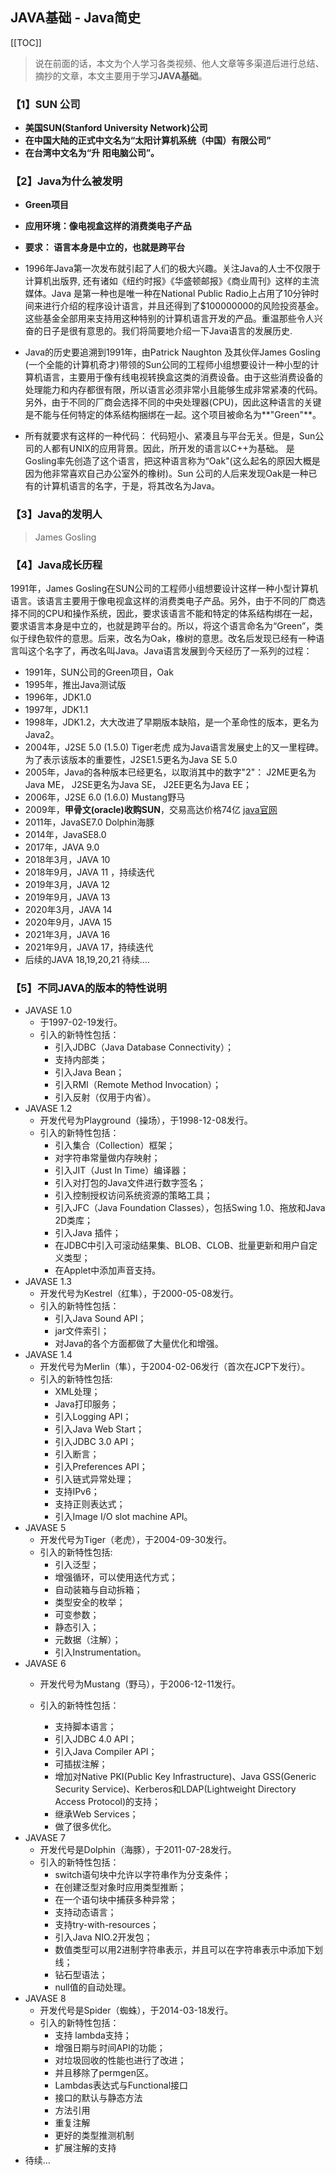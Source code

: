 ## JAVA基础 - Java简史

[[TOC]]

> 说在前面的话，本文为个人学习各类视频、他人文章等多渠道后进行总结、摘抄的文章，本文主要用于学习<b>JAVA基础</b>。

### 【1】SUN 公司
- <b>美国SUN(Stanford University Network)公司</b>
- <b>在中国大陆的正式中文名为“太阳计算机系统（中国）有限公司”</b>
- <b>在台湾中文名为“升 阳电脑公司”。</b>

### 【2】Java为什么被发明

- <b>Green项目</b>
- <b>应用环境：像电视盒这样的消费类电子产品</b>
- <b>要求： 语言本身是中立的，也就是跨平台</b>

- 1996年Java第一次发布就引起了人们的极大兴趣。关注Java的人士不仅限于计算机出版界, 还有诸如《纽约时报》《华盛顿邮报》《商业周刊》这样的主流媒体。Java 是第一种也是唯一种在National Public Radio上占用了10分钟时间来进行介绍的程序设计语言，并且还得到了$100000000的风险投资基金。这些基金全部用来支持用这种特别的计算机语言开发的产品。重温那些令人兴奋的日子是很有意思的。我们将简要地介绍一下Java语言的发展历史.
- Java的历史要追溯到1991年，由Patrick Naughton 及其伙伴James Gosling (一个全能的计算机奇才)带领的Sun公同的工程师小组想要设计一种小型的计算机语言，主要用于像有线电视转换盒这类的消费设备。由于这些消费设备的处理能力和内存都很有限，所以语言必须非常小且能够生成非常紧凑的代码。另外，由于不同的厂商会选择不同的中央处理器(CPU)，因此这种语言的关键是不能与任何特定的体系结构捆绑在一起。这个项目被命名为**"Green"**。
- 所有就要求有这样的一种代码： 代码短小、紧凑且与平台无关。但是，Sun公司的人都有UNIX的应用背景。因此，所开发的语言以C++为基础。 是Gosling率先创造了这个语言，把这种语言称为“Oak"(这么起名的原因大概是因为他非常喜欢自己办公室外的橡树)。Sun 公司的人后来发现Oak是一种已有的计算机语言的名字，于是，将其改名为Java。

### 【3】Java的发明人
> James  Gosling

### 【4】Java成长历程

1991年，James Gosling在SUN公司的工程师小组想要设计这样一种小型计算机语言。该语言主要用于像电视盒这样的消费类电子产品。另外，由于不同的厂商选择不同的CPU和操作系统，因此，要求该语言不能和特定的体系结构绑在一起，要求语言本身是中立的，也就是跨平台的。所以，将这个语言命名为“Green”，类似于绿色软件的意思。后来，改名为Oak，橡树的意思。改名后发现已经有一种语言叫这个名字了，再改名叫Java。Java语言发展到今天经历了一系列的过程：

- 1991年，SUN公司的Green项目，Oak
- 1995年，推出Java测试版
- 1996年，JDK1.0
- 1997年，JDK1.1
- 1998年，JDK1.2，大大改进了早期版本缺陷，是一个革命性的版本，更名为Java2。
- 2004年，J2SE 5.0 (1.5.0)  Tiger老虎 成为Java语言发展史上的又一里程碑。为了表示该版本的重要性，J2SE1.5更名为Java SE 5.0
- 2005年，Java的各种版本已经更名，以取消其中的数字"2"： J2ME更名为Java ME， J2SE更名为Java SE， J2EE更名为Java EE；
- 2006年，J2SE 6.0 (1.6.0)  Mustang野马
- 2009年，**甲骨文(oracle)收购SUN**，交易高达价格74亿  [java官网](https://blogs.oracle.com/java/)
- 2011年，JavaSE7.0   Dolphin海豚
- 2014年，JavaSE8.0
- 2017年，JAVA 9.0
- 2018年3月，JAVA 10
- 2018年9月，JAVA 11 ，持续迭代
- 2019年3月，JAVA 12
- 2019年9月，JAVA 13
- 2020年3月，JAVA 14
- 2020年9月，JAVA 15
- 2021年3月，JAVA 16
- 2021年9月，JAVA 17，持续迭代
- 后续的JAVA 18,19,20,21 待续….

### 【5】不同JAVA的版本的特性说明



- JAVASE 1.0 
  -  于1997-02-19发行。
  - 引入的新特性包括：
    -    引入JDBC（Java Database Connectivity）；
    -   支持内部类；
    -    引入Java Bean；
    -    引入RMI（Remote Method Invocation）；
    -    引入反射（仅用于内省）。
- JAVASE 1.2
  - 开发代号为Playground（操场），于1998-12-08发行。
  - 引入的新特性包括：
    -    引入集合（Collection）框架；
    -    对字符串常量做内存映射；
    -    引入JIT（Just In Time）编译器；
    -    引入对打包的Java文件进行数字签名；
    -    引入控制授权访问系统资源的策略工具；
    -    引入JFC（Java Foundation Classes），包括Swing 1.0、拖放和Java 2D类库；
    -    引入Java 插件；
    -    在JDBC中引入可滚动结果集、BLOB、CLOB、批量更新和用户自定义类型；
    -    在Applet中添加声音支持。
- JAVASE 1.3 
  -   开发代号为Kestrel（红隼），于2000-05-08发行。
  - 引入的新特性包括：
    -    引入Java Sound API；
    -    jar文件索引；
    -    对Java的各个方面都做了大量优化和增强。
- JAVASE 1.4 
  - 开发代号为Merlin（隼），于2004-02-06发行（首次在JCP下发行）。
  - 引入的新特性包括:
    -    XML处理；
    -    Java打印服务；
    -    引入Logging API；
    -    引入Java Web Start；
    -    引入JDBC 3.0 API；
    -    引入断言；
    -    引入Preferences API；
    -    引入链式异常处理；
    -    支持IPv6；
    -    支持正则表达式；
    -    引入Image I/O slot machine API。
- JAVASE 5
  - 开发代号为Tiger（老虎），于2004-09-30发行。
  - 引入的新特性包括:
    -    引入泛型；
    -    增强循环，可以使用迭代方式；
    -    自动装箱与自动拆箱；
    -    类型安全的枚举；
    -    可变参数；
    -    静态引入；
    -    元数据（注解）；
    -    引入Instrumentation。
- JAVASE 6
  - 开发代号为Mustang（野马），于2006-12-11发行。

  - 引入的新特性包括：
    -    支持脚本语言；
    -    引入JDBC 4.0 API；
    -    引入Java Compiler API；
    -    可插拔注解；
    -    增加对Native PKI(Public Key Infrastructure)、Java GSS(Generic Security Service)、Kerberos和LDAP(Lightweight Directory Access   Protocol)的支持；
    -    继承Web Services；
    -    做了很多优化。
- JAVASE 7
  - 开发代号是Dolphin（海豚），于2011-07-28发行。
  - 引入的新特性包括：
    -    switch语句块中允许以字符串作为分支条件；
    -    在创建泛型对象时应用类型推断；
    -    在一个语句块中捕获多种异常；
    -    支持动态语言；
    -    支持try-with-resources；
    -    引入Java NIO.2开发包；
    -    数值类型可以用2进制字符串表示，并且可以在字符串表示中添加下划线；
    -    钻石型语法；
    -    null值的自动处理。
- JAVASE 8
  - 开发代号是Spider（蜘蛛），于2014-03-18发行。
  - 引入的新特性包括：
    -   支持 lambda支持；
    - 增强日期与时间API的功能；
    -    对垃圾回收的性能也进行了改进；
    -    并且移除了permgen区。
    -    Lambdas表达式与Functional接口
    -    接口的默认与静态方法
    -    方法引用
    -    重复注解
    -    更好的类型推测机制
    -    扩展注解的支持
- 待续…